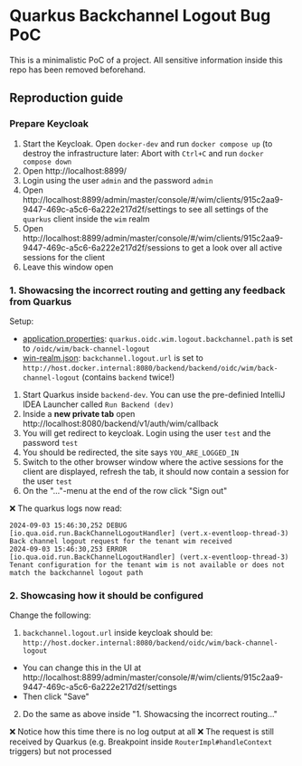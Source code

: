 # Quarkus Backchannel Logout Bug PoC

This is a minimalistic PoC of a project. 
All sensitive information inside this repo has been removed beforehand.

## Reproduction guide

### Prepare Keycloak

1. Start the Keycloak. Open ``docker-dev`` and run ``docker compose up`` (to destroy the infrastructure later: Abort with ``Ctrl+C`` and run ``docker compose down``
2. Open http://localhost:8899/
3. Login using the user ``admin`` and the password ``admin``
4. Open http://localhost:8899/admin/master/console/#/wim/clients/915c2aa9-9447-469c-a5c6-6a222e217d2f/settings to see all settings of the ``quarkus`` client inside the ``wim`` realm
5. Open http://localhost:8899/admin/master/console/#/wim/clients/915c2aa9-9447-469c-a5c6-6a222e217d2f/sessions to get a look over all active sessions for the client
6. Leave this window open

### 1. Showacsing the incorrect routing and getting any feedback from Quarkus

Setup:
* [application.properties](./backend-rest/src/main/resources/application.properties): ``quarkus.oidc.wim.logout.backchannel.path`` is set to ``/oidc/wim/back-channel-logout``
* [win-realm.json](./docker-dev/realm-import/win-realm.json): ``backchannel.logout.url`` is set to ``http://host.docker.internal:8080/backend/backend/oidc/wim/back-channel-logout`` (contains ``backend`` twice!)

1. Start Quarkus inside ``backend-dev``. You can use the pre-definied IntelliJ IDEA Launcher called ``Run Backend (dev)``
2. Inside a **new private tab** open http://localhost:8080/backend/v1/auth/wim/callback
3. You will get redirect to keycloak. Login using the user ``test`` and the password ``test``
4. You should be redirected, the site says ``YOU_ARE_LOGGED_IN``
5. Switch to the other browser window where the active sessions for the client are displayed, refresh the tab, it should now contain a session for the user ``test``
6. On the "..."-menu at the end of the row click "Sign out"

❌ The quarkus logs now read:
```
2024-09-03 15:46:30,252 DEBUG [io.qua.oid.run.BackChannelLogoutHandler] (vert.x-eventloop-thread-3) Back channel logout request for the tenant wim received
2024-09-03 15:46:30,253 ERROR [io.qua.oid.run.BackChannelLogoutHandler] (vert.x-eventloop-thread-3) Tenant configuration for the tenant wim is not available or does not match the backchannel logout path
```

### 2. Showcasing how it should be configured

Change the following:
1. ``backchannel.logout.url`` inside keycloak should be: ``http://host.docker.internal:8080/backend/oidc/wim/back-channel-logout``
  * You can change this in the UI at http://localhost:8899/admin/master/console/#/wim/clients/915c2aa9-9447-469c-a5c6-6a222e217d2f/settings
  * Then click "Save"
2. Do the same as above inside "1. Showacsing the incorrect routing..."

❌ Notice how this time there is no log output at all
❌ The request is still received by Quarkus (e.g. Breakpoint inside ``RouterImpl#handleContext`` triggers) but not processed
